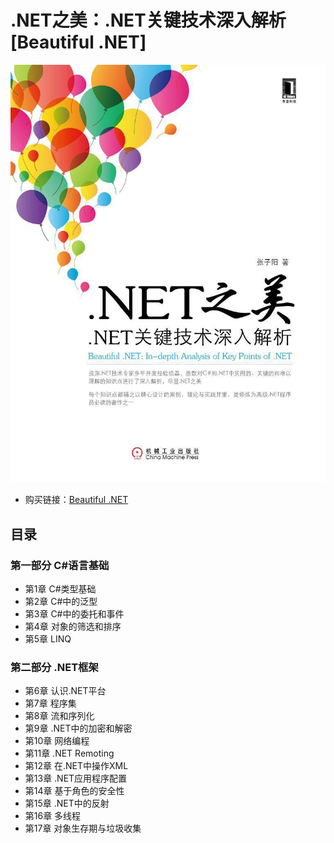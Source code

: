 # .NET之美：.NET关键技术深入解析 [Beautiful .NET]
![.NET之美：.NET关键技术深入解析](/Image/beautiful.net.png)
- 购买链接：[Beautiful .NET](http://item.jd.com/11388445.html)
## 目录
### 第一部分 C#语言基础 

- 第1章 C#类型基础
- 第2章 C#中的泛型
- 第3章 C#中的委托和事件
- 第4章 对象的筛选和排序
- 第5章 LINQ


### 第二部分 .NET框架 

- 第6章 认识.NET平台
- 第7章 程序集
- 第8章 流和序列化
- 第9章 .NET中的加密和解密
- 第10章 网络编程
- 第11章 .NET Remoting
- 第12章 在.NET中操作XML
- 第13章 .NET应用程序配置
- 第14章 基于角色的安全性
- 第15章 .NET中的反射
- 第16章 多线程
- 第17章 对象生存期与垃圾收集
